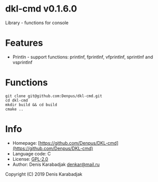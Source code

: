 dkl-cmd v0.1.6.0
====================================
Library - functions for console

# Features

* Println - support functions: printlnf, fprintlnf, vfprintlnf, sprintlnf and vsprintlnf

# Functions

```
git clone git@github.com:Denpus/dkl-cmd.git
cd dkl-cmd
mkdir build && cd build
cmake ..
```

# Info

* Homepage: [https://github.com/Denpus/DKL-cmd](https://github.com/Denpus/DKL-cmd)
* Language code: C
* License: [GPL-2.0](https://www.gnu.org/licenses/gpl-2.0.html)
* Author: Denis Karabadjak <denkar@mail.ru>

Copyright (C) 2019 Denis Karabadjak
